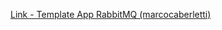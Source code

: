 [Link - Template App RabbitMQ (marcocaberletti)](https://github.com/marcocaberletti/zabbix-plugins/tree/master/rabbitmq)
